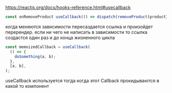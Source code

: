  https://reactjs.org/docs/hooks-reference.html#usecallback


```js
const onRemoveProduct useCallback(() => dispatch(removeProduct(productId)), [зависимость]) 
```

когда меняются зависимости пересаздается ссылка и произойдет перерендер. если ни чего не написать в зависимости то ссылка создастся один раз и до конца жизненного цикла

```js
const memoizedCallback = useCallback(
  () => {
    doSomething(a, b);
  },
  [a, b],
);
```

useCallback используется тогда когда этот Callback прокидываются в какой то компонент